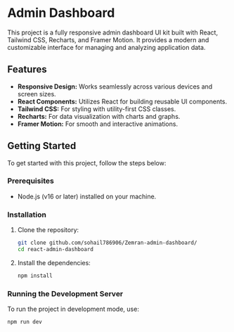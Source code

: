 # Admin Dashboard

This project is a fully responsive admin dashboard UI kit built with React, Tailwind CSS, Recharts, and Framer Motion. It provides a modern and customizable interface for managing and analyzing application data.

## Features

- **Responsive Design:** Works seamlessly across various devices and screen sizes.
- **React Components:** Utilizes React for building reusable UI components.
- **Tailwind CSS:** For styling with utility-first CSS classes.
- **Recharts:** For data visualization with charts and graphs.
- **Framer Motion:** For smooth and interactive animations.

## Getting Started

To get started with this project, follow the steps below:

### Prerequisites

- Node.js (v16 or later) installed on your machine.

### Installation

1. Clone the repository:

    ```bash
    git clone github.com/sohail786906/Zemran-admin-dashboard/
    cd react-admin-dashboard
    ```

2. Install the dependencies:

    ```bash
    npm install
    ```

### Running the Development Server

To run the project in development mode, use:

```bash
npm run dev
